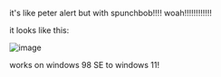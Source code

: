 it's like peter alert but with spunchbob!!!! woah!!!!!!!!!!!!

it looks like this:

![image](https://github.com/user-attachments/assets/9f54bffc-ac13-43c3-ba79-75200b786a3f)

works on windows 98 SE to windows 11!

